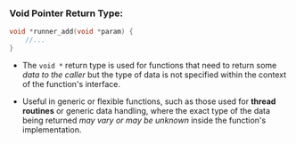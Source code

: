 
### Void Pointer Return Type:

```c
void *runner_add(void *param) { 
    //...   
}
```

* The `void *` return type is used for functions that need to return some *data to the caller* but the type of data is not specified within the context of the function's interface.

* Useful in generic or flexible functions, such as those used for **thread routines** or generic data handling, where the exact type of the data being returned *may vary or may be unknown* inside the function's implementation.
